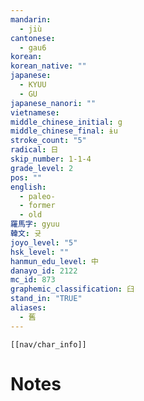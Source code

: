 ```yaml
---
mandarin:
  - jiù
cantonese:
  - gau6
korean:
korean_native: ""
japanese:
  - KYUU
  - GU
japanese_nanori: ""
vietnamese:
middle_chinese_initial: g
middle_chinese_final: ɨu
stroke_count: "5"
radical: 日
skip_number: 1-1-4
grade_level: 2
pos: ""
english:
  - paleo-
  - former
  - old
羅馬字: gyuu
韓文: 귯
joyo_level: "5"
hsk_level: ""
hanmun_edu_level: 中
danayo_id: 2122
mc_id: 873
graphemic_classification: 臼
stand_in: "TRUE"
aliases:
  - 舊
---
```

```meta-bind-embed
[[nav/char_info]]
```

# Notes
